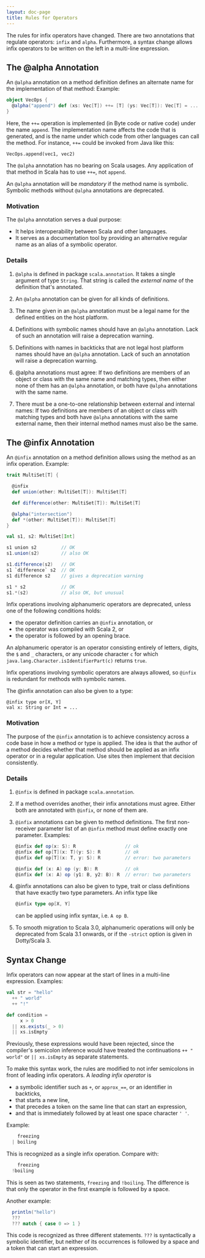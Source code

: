 ```yaml
---
layout: doc-page
title: Rules for Operators
---
```


The rules for infix operators have changed. There are two annotations that regulate operators: `infix` and `alpha`.
Furthermore, a syntax change allows infix operators to be written on the left in a multi-line expression.

## The @alpha Annotation

An `@alpha` annotation on a method definition defines an alternate name for the implementation of that method: Example:
```scala
object VecOps {
  @alpha("append") def (xs: Vec[T]) ++= [T] (ys: Vec[T]): Vec[T] = ...
}
```
Here, the `++=` operation is implemented (in Byte code or native code) under the name `append`. The implementation name affects the code that is generated, and is the name under which code from other languages can call the method. For instance, `++=` could be invoked from Java like this:
```
VecOps.append(vec1, vec2)
```
The `@alpha` annotation has no bearing on Scala usages. Any application of that method in Scala has to use `++=`, not `append`.

An `@alpha` annotation will be _mandatory_ if the method name is symbolic. Symbolic methods without `@alpha` annotations are deprecated.

### Motivation

The `@alpha` annotation serves a dual purpose:

 - It helps interoperability between Scala and other languages.
 - It serves as a documentation tool by providing an alternative regular name
   as an alias of a symbolic operator.

### Details

 1. `@alpha` is defined in package `scala.annotation`. It takes a single argument
    of type `String`. That string is called the _external name_ of the definition
    that's annotated.

 2. An `@alpha` annotation can be given for all kinds of definitions.

 3. The name given in an `@alpha` annotation must be a legal name
    for the defined entities on the host platform.

 4. Definitions with symbolic names should have an `@alpha` annotation. Lack of such
    an annotation will raise a deprecation warning.

 5. Definitions with names in backticks that are not legal host platform names
    should have an `@alpha` annotation. Lack of such an annotation will raise a deprecation warning.

 6. @alpha annotations must agree: If two definitions are members of an object or class with the same name and matching types, then either none of them has an `@alpha` annotation, or both have `@alpha` annotations with the same name.

 7. There must be a one-to-one relationship between external and internal names:
 If two definitions are members of an object or class with matching types and both have `@alpha` annotations with the same external name, then their internal method names must also be the same.

## The @infix Annotation

An `@infix` annotation on a method definition allows using the method as an infix operation. Example:
```scala
trait MultiSet[T] {

  @infix
  def union(other: MultiSet[T]): MultiSet[T]

  def difference(other: MultiSet[T]): MultiSet[T]

  @alpha("intersection")
  def *(other: MultiSet[T]): MultiSet[T]
}

val s1, s2: MultiSet[Int]

s1 union s2         // OK
s1.union(s2)        // also OK

s1.difference(s2)   // OK
s1 `difference` s2  // OK
s1 difference s2    // gives a deprecation warning

s1 * s2             // OK
s1.*(s2)            // also OK, but unusual
```
Infix operations involving alphanumeric operators are deprecated, unless
one of the following conditions holds:

 - the operator definition carries an `@infix` annotation, or
 - the operator was compiled with Scala 2, or
 - the operator is followed by an opening brace.

An alphanumeric operator is an operator consisting entirely of letters, digits, the `$` and `_` characters, or
any unicode character `c` for which `java.lang.Character.isIdentifierPart(c)` returns `true`.

Infix operations involving symbolic operators are always allowed, so `@infix` is redundant for methods with symbolic names.

The @infix annotation can also be given to a type:
```
@infix type or[X, Y]
val x: String or Int = ...
```

### Motivation

The purpose of the `@infix` annotation is to achieve consistency across a code base in how a method or type is applied. The idea is that the author of a method decides whether that method should be applied as an infix operator or in a regular application. Use sites then implement that decision consistently.

### Details

 1. `@infix` is defined in package `scala.annotation`.

 2. If a method overrides another, their infix annotations must agree. Either both are annotated with `@infix`, or none of them are.

 3. `@infix` annotations can be given to method definitions. The first non-receiver parameter list of an `@infix` method must define exactly one parameter. Examples:

      ```scala
      @infix def op(x: S): R                  // ok
      @infix def op[T](x: T)(y: S): R         // ok
      @infix def op[T](x: T, y: S): R         // error: two parameters

      @infix def (x: A) op (y: B): R          // ok
      @infix def (x: A) op (y1: B, y2: B): R  // error: two parameters
      ```

 4. @infix annotations can also be given to type, trait or class definitions that have exactly two type parameters. An infix type like

      ```scala
      @infix type op[X, Y]
      ```

    can be applied using infix syntax, i.e. `A op B`.

 5. To smooth migration to Scala 3.0, alphanumeric operations will only be deprecated from Scala 3.1 onwards,
or if the `-strict` option is given in Dotty/Scala 3.

## Syntax Change

Infix operators can now appear at the start of lines in a multi-line expression. Examples:
```scala
val str = "hello"
  ++ " world"
  ++ "!"

def condition =
     x > 0
  || xs.exists(_ > 0)
  || xs.isEmpty
```
Previously, these expressions would have been rejected, since the compiler's semicolon inference
would have treated the continuations `++ " world"` or `|| xs.isEmpty` as separate statements.

To make this syntax work, the rules are modified to not infer semicolons in front of leading infix operators.
A _leading infix operator_ is
 - a symbolic identifier such as `+`, or `approx_==`, or an identifier in backticks,
 - that starts a new line,
 - that precedes a token on the same line that can start an expression,
 - and that is immediately followed by at least one space character `' '`.

Example:

```scala
    freezing
  | boiling
```
This is recognized as a single infix operation. Compare with:
```scala
    freezing
  !boiling
```
This is seen as two statements, `freezing` and `!boiling`. The difference is that only the operator in the first example
is followed by a space.

Another example:
```scala
  println("hello")
  ???
  ??? match { case 0 => 1 }
```
This code is recognized as three different statements. `???` is syntactically a symbolic identifier, but
neither of its occurrences is followed by a space and a token that can start an expression.




